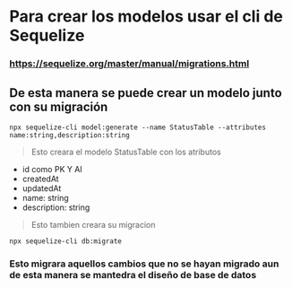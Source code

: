 # Para crear los modelos usar el cli de Sequelize

### https://sequelize.org/master/manual/migrations.html

## De esta manera se puede crear un modelo junto con su migración

`npx sequelize-cli model:generate --name StatusTable --attributes name:string,description:string`

> Esto creara el modelo StatusTable con los atributos

- id como PK Y AI
- createdAt
- updatedAt
- name: string
- description: string

> Esto tambien creara su migracion

`npx sequelize-cli db:migrate`

### Esto migrara aquellos cambios que no se hayan migrado aun de esta manera se mantedra el diseño de base de datos
